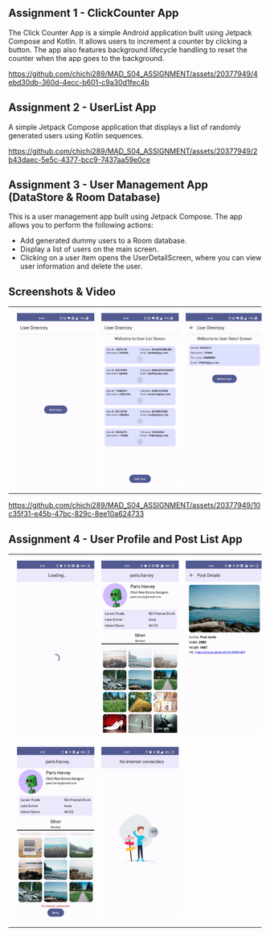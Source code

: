 ## Assignment 1 - ClickCounter App

The Click Counter App is a simple Android application built using Jetpack Compose and Kotlin. It allows users to increment a counter by clicking a button. The app also features background lifecycle handling to reset the counter when the app goes to the background.

https://github.com/chichi289/MAD_S04_ASSIGNMENT/assets/20377949/4ebd30db-360d-4ecc-b601-c9a30d1fec4b

## Assignment 2 - UserList App

A simple Jetpack Compose application that displays a list of randomly generated users using Kotlin sequences.

https://github.com/chichi289/MAD_S04_ASSIGNMENT/assets/20377949/2b43daec-5e5c-4377-bcc9-7437aa59e0ce

## Assignment 3 - User Management App (DataStore & Room Database)

This is a user management app built using Jetpack Compose. The app allows you to perform the following actions:

- Add generated dummy users to a Room database.
- Display a list of users on the main screen.
- Clicking on a user item opens the UserDetailScreen, where you can view user information and delete the user.

## Screenshots & Video

|                                                                     |                                                                     |                                                                      |
|---------------------------------------------------------------------|---------------------------------------------------------------------|----------------------------------------------------------------------|
| <img src="/screenshots/1.jpg" width="200" hspace="10" vspace="10"/> | <img src="/screenshots/2.jpg" width="200" hspace="10" vspace="10"/> | <img src="/screenshots/3.jpg" width="200" hspace="10" vspace="10" /> |

                                                                                                
https://github.com/chichi289/MAD_S04_ASSIGNMENT/assets/20377949/10c35f31-e45b-47bc-829c-8ee10a624733

## Assignment 4 - User Profile and Post List App

|                                                                     |                                                                     |                                                                      |
|---------------------------------------------------------------------|---------------------------------------------------------------------|----------------------------------------------------------------------|
| <img src="/screenshots/4.jpg" width="200" hspace="10" vspace="10"/> | <img src="/screenshots/5.jpg" width="200" hspace="10" vspace="10"/> | <img src="/screenshots/6.jpg" width="200" hspace="10" vspace="10" /> |
| <img src="/screenshots/7.jpg" width="200" hspace="10" vspace="10"/> | <img src="/screenshots/8.jpg" width="200" hspace="10" vspace="10"/> ||


